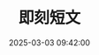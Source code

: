 ---
title: 即刻短文
date: 2025-03-03 09:42:00
comments: true
aside: false
top_img: false
type: essay
---